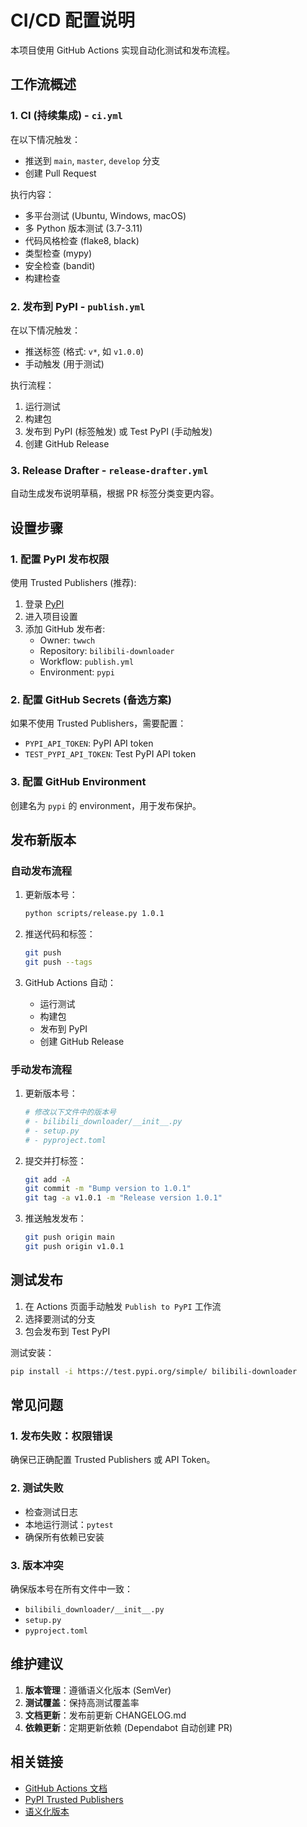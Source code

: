# CI/CD 配置说明

本项目使用 GitHub Actions 实现自动化测试和发布流程。

## 工作流概述

### 1. CI (持续集成) - `ci.yml`

在以下情况触发：
- 推送到 `main`, `master`, `develop` 分支
- 创建 Pull Request

执行内容：
- 多平台测试 (Ubuntu, Windows, macOS)
- 多 Python 版本测试 (3.7-3.11)
- 代码风格检查 (flake8, black)
- 类型检查 (mypy)
- 安全检查 (bandit)
- 构建检查

### 2. 发布到 PyPI - `publish.yml`

在以下情况触发：
- 推送标签 (格式: `v*`, 如 `v1.0.0`)
- 手动触发 (用于测试)

执行流程：
1. 运行测试
2. 构建包
3. 发布到 PyPI (标签触发) 或 Test PyPI (手动触发)
4. 创建 GitHub Release

### 3. Release Drafter - `release-drafter.yml`

自动生成发布说明草稿，根据 PR 标签分类变更内容。

## 设置步骤

### 1. 配置 PyPI 发布权限

使用 Trusted Publishers (推荐):

1. 登录 [PyPI](https://pypi.org)
2. 进入项目设置
3. 添加 GitHub 发布者:
   - Owner: `twwch`
   - Repository: `bilibili-downloader`
   - Workflow: `publish.yml`
   - Environment: `pypi`

### 2. 配置 GitHub Secrets (备选方案)

如果不使用 Trusted Publishers，需要配置：
- `PYPI_API_TOKEN`: PyPI API token
- `TEST_PYPI_API_TOKEN`: Test PyPI API token

### 3. 配置 GitHub Environment

创建名为 `pypi` 的 environment，用于发布保护。

## 发布新版本

### 自动发布流程

1. 更新版本号：
   ```bash
   python scripts/release.py 1.0.1
   ```

2. 推送代码和标签：
   ```bash
   git push
   git push --tags
   ```

3. GitHub Actions 自动：
   - 运行测试
   - 构建包
   - 发布到 PyPI
   - 创建 GitHub Release

### 手动发布流程

1. 更新版本号：
   ```bash
   # 修改以下文件中的版本号
   # - bilibili_downloader/__init__.py
   # - setup.py
   # - pyproject.toml
   ```

2. 提交并打标签：
   ```bash
   git add -A
   git commit -m "Bump version to 1.0.1"
   git tag -a v1.0.1 -m "Release version 1.0.1"
   ```

3. 推送触发发布：
   ```bash
   git push origin main
   git push origin v1.0.1
   ```

## 测试发布

1. 在 Actions 页面手动触发 `Publish to PyPI` 工作流
2. 选择要测试的分支
3. 包会发布到 Test PyPI

测试安装：
```bash
pip install -i https://test.pypi.org/simple/ bilibili-downloader
```

## 常见问题

### 1. 发布失败：权限错误

确保已正确配置 Trusted Publishers 或 API Token。

### 2. 测试失败

- 检查测试日志
- 本地运行测试：`pytest`
- 确保所有依赖已安装

### 3. 版本冲突

确保版本号在所有文件中一致：
- `bilibili_downloader/__init__.py`
- `setup.py`  
- `pyproject.toml`

## 维护建议

1. **版本管理**：遵循语义化版本 (SemVer)
2. **测试覆盖**：保持高测试覆盖率
3. **文档更新**：发布前更新 CHANGELOG.md
4. **依赖更新**：定期更新依赖 (Dependabot 自动创建 PR)

## 相关链接

- [GitHub Actions 文档](https://docs.github.com/en/actions)
- [PyPI Trusted Publishers](https://docs.pypi.org/trusted-publishers/)
- [语义化版本](https://semver.org/lang/zh-CN/)